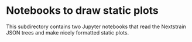 # Notebooks to draw static plots
This subdirectory contains two Jupyter notebooks that read the Nextstrain JSON trees and make nicely formatted static plots.
